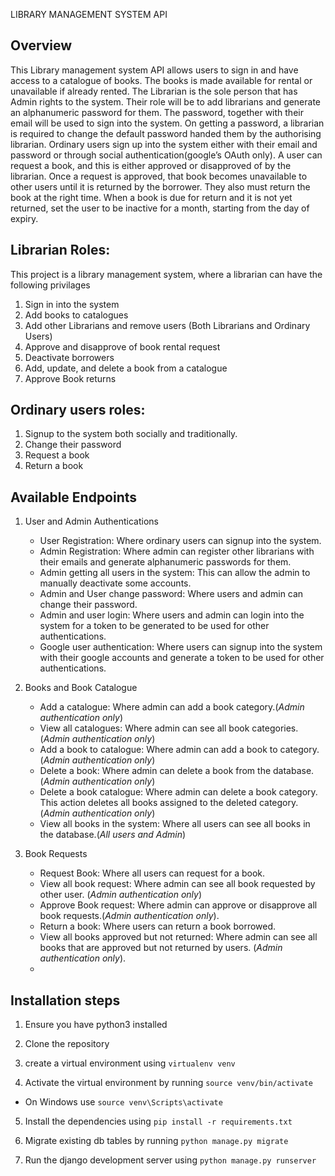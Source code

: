 LIBRARY MANAGEMENT SYSTEM API
## Overview
This Library management system API allows users to sign in and have access to a catalogue of books. The books is made available for rental or unavailable if already rented. 
The Librarian is the sole person that has Admin rights to the system. Their role will be to add librarians and generate an alphanumeric password for them. The password, together with their email will be used to sign into the system. On getting a password, a librarian is required to change the default password handed them by the authorising librarian. 
Ordinary users sign up into the system either with their email and password or through social authentication(google’s OAuth only). A user can request a book, and this is either approved or disapproved of by the librarian. Once a request is approved, that book becomes unavailable to other users until it is returned by the borrower. They also must return the book at the right time. 
When a book is due for return and it is not yet returned, set the user to be inactive for a month, starting from the day of expiry.

## Librarian Roles:
This project is a library management system, where a librarian can have the following privilages
1. Sign in into the system
2. Add books to catalogues
3. Add other Librarians and remove users (Both Librarians and Ordinary Users)
4. Approve and disapprove of book rental request
5. Deactivate borrowers
6. Add, update, and delete a book from a catalogue
7. Approve Book returns

## Ordinary users roles:
1. Signup to the system both socially and traditionally.
2. Change their password
3. Request a book
4. Return a book

## Available Endpoints
1. User and Admin Authentications
   - User Registration: Where ordinary users can signup into the system.
   - Admin Registration: Where admin can register other librarians with their emails and generate alphanumeric passwords for them.
   - Admin getting all users in the system: This can allow the admin to manually deactivate some accounts.
   - Admin and User change password: Where users and admin can change their password.
   - Admin and user login: Where users and admin can login into the system for a token to be generated to be used for other authentications.
   - Google user authentication: Where users can signup into the system with their google accounts and generate a token to be used for other authentications.

2. Books and Book Catalogue 
   - Add a catalogue: Where admin can add a book category.(_Admin authentication only_)
   - View all catalogues: Where admin can see all book categories.(_Admin authentication only_)
   - Add a book to catalogue: Where admin can add a book to category.(_Admin authentication only_)
   - Delete a book: Where admin can delete a book from the database.(_Admin authentication only_)
   - Delete a book catalogue: Where admin can delete a book category. This action deletes all books assigned to the deleted category.(_Admin authentication only_)
   - View all books in the system: Where all users can see all books in the database.(_All users and Admin_)

3. Book Requests
   - Request Book: Where all users can request for a book.
   - View all book request: Where admin can see all book requested by other user. (_Admin authentication only_)
   - Approve Book request: Where admin can approve or disapprove all book requests.(_Admin authentication only_).
   - Return a book: Where users can return a book borrowed.
   - View all books approved but not returned: Where admin can see all books that are approved but not returned by users. (_Admin authentication only_).
   - 
## Installation steps

1. Ensure you have python3 installed

2. Clone the repository
3. create a virtual environment using `virtualenv venv`
4. Activate the virtual environment by running `source venv/bin/activate`

- On Windows use `source venv\Scripts\activate`

5. Install the dependencies using `pip install -r requirements.txt`

6. Migrate existing db tables by running `python manage.py migrate`

7. Run the django development server using `python manage.py runserver`


